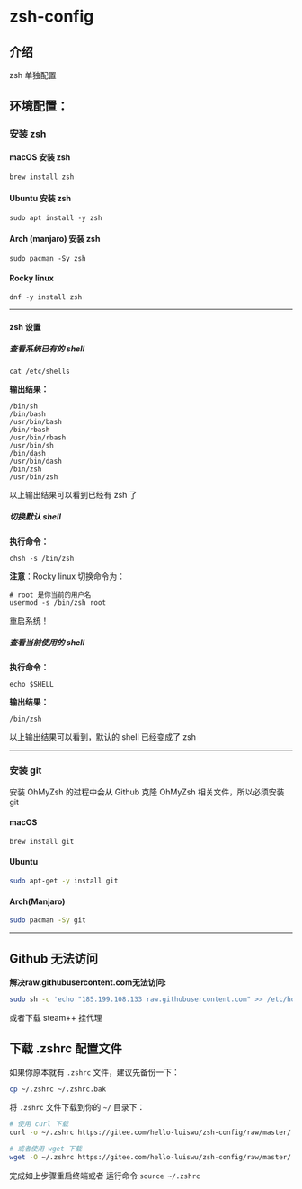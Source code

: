 # zsh-config

## 介绍
zsh 单独配置

## 环境配置：

### 安装 zsh

#### macOS 安装 zsh
```sh
brew install zsh
```

#### Ubuntu 安装 zsh

```
sudo apt install -y zsh
```

#### Arch (manjaro) 安装 zsh

```
sudo pacman -Sy zsh
```

#### Rocky linux

```
dnf -y install zsh
```

---

#### zsh 设置

##### 查看系统已有的 shell

```
cat /etc/shells
```

**输出结果：**

```
/bin/sh
/bin/bash
/usr/bin/bash
/bin/rbash
/usr/bin/rbash
/usr/bin/sh
/bin/dash
/usr/bin/dash
/bin/zsh
/usr/bin/zsh
```
以上输出结果可以看到已经有 zsh 了

##### 切换默认 shell

**执行命令：**

```shell
chsh -s /bin/zsh
```

**注意**：Rocky linux 切换命令为：

```shell
# root 是你当前的用户名
usermod -s /bin/zsh root
```


重启系统！

##### 查看当前使用的 shell

**执行命令：**

```
echo $SHELL
```

**输出结果：**

```
/bin/zsh
```

以上输出结果可以看到，默认的 shell 已经变成了 zsh 

---

### 安装 git 

安装 OhMyZsh 的过程中会从 Github 克隆 OhMyZsh 相关文件，所以必须安装 git

#### macOS

```sh
brew install git
```

#### Ubuntu

```sh
sudo apt-get -y install git
```

#### Arch(Manjaro)

```sh
sudo pacman -Sy git
```

---

## Github 无法访问

**解决raw.githubusercontent.com无法访问:** 

```sh
sudo sh -c 'echo "185.199.108.133 raw.githubusercontent.com" >> /etc/hosts'
```
或者下载 steam++ 挂代理

## 下载 .zshrc 配置文件

如果你原本就有 `.zshrc` 文件，建议先备份一下：

```sh
cp ~/.zshrc ~/.zshrc.bak
```

将 `.zshrc` 文件下载到你的 `~/` 目录下：

```sh
# 使用 curl 下载
curl -o ~/.zshrc https://gitee.com/hello-luiswu/zsh-config/raw/master/.zshrc

# 或者使用 wget 下载
wget -O ~/.zshrc https://gitee.com/hello-luiswu/zsh-config/raw/master/.zshrc
```

完成如上步骤重启终端或者 运行命令 `source ~/.zshrc`